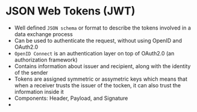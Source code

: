 # JSON Web Tokens (JWT)

- Well defined `JSON schema` or format to describe the tokens involved in a data exchange process
- Can be used to authenticate the request, without using OpenID and OAuth2.0
- `OpenID Connect` is an authentication layer on top of OAuth2.0 (an authorization framework)
- Contains information about issuer and recipient, along with the identity of the sender
- Tokens are assigned symmetric or assymetric keys which means that when a receiver trusts the issuer of the tocken, it can also trust the information inside it
- Components: Header, Payload, and Signature
- 